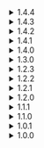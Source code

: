 <details>
<details>
<summary>2.0.0 </summary>

* Actual SoTS update, added support for all breakable items (Sale Star, Unstable Transmitter and Seed of Life).
* Mod is mostly rewritten with less jank, config and API should still be the same.
* Added option to repair void items.
  * Repair list for void items is dynamically generated from ContagiousItemManager, so any modded item should automatically be added to the list without any input from the user. However, if void item has multiple "source" items, such as Singularity Band or Newly Hatched Zoea then it won't be added to the list due to inability to find the source (well, actually it is mostly implementation limitation, I would be fine with Zoea showing you every possible boss item in the game). 
</details>
<summary>1.4.4 </summary>

* Added Longstanding Solitude support.
</details>
<details>
<summary>1.4.3 </summary>

* Added option for shrine to use gold in bazaar.
</details>
<details>
<summary>1.4.2 </summary>

* SoTS update.
</details>
<details>
<summary>1.4.1 </summary>

* Restored original methods and marked them as depricated. Sorry about that.
</details>
<details>
<summary>1.4.0 </summary>

* Reworked list extension for mod developers, so if you decide to implement it, your mod won't throw errrors if ShrineOfRepair is not present. It does require a slight rewrite, example can be seen [here](https://github.com/viliger2/ExtradimensionaItems/blob/master/RoR2_ItemsMod/Modules/ShrineOfRepairCompat.cs).
</details>
<details>
<summary>1.3.0 </summary>

* Moved to split R2API assemblies
* Implemented optional RiskOfOptions support. Not everything is in there, since some things are initialized on game's start, like director costs.
</details>
<details>
<summary>1.2.3 </summary>

* Moved shrine in Bazaar so it doesn't collide with things spawned by BiggerBazaar
* Moved coordinates and angles of all static spawns (bazaar, moon and moon2) into config
</details>
<details>
<summary>1.2.2 </summary>

* Added Max Uses Config.
* Added Config to spawn the shrine in Bazaar Between Time and Commencement.
* Implemented Lunar Coins for Scrapper UI.
* Added Korean Support.
</details>
<details>
<summary>1.2.1 </summary>

* Added Repair List (replaces Blacklist), Equipment Repair, Boss/Lunar/Equipment Cost Config and Void Lunar compat (from [BubbetsItems](https://thunderstore.io/package/Bubbet/BubbetsItems/)). 
* Added Regenerating Scrap and Trophy Hunter's Tricorn by default.
* Fixed non-english clients having broken text strings.
* Implemented basic repair list extension support (via methods for mod developers and via Repair List for users)
</details>
<details>
<summary>1.2.0 </summary>

* Added scrapper-like version (comes with config wipe, sorry).
</details>
<details>
<summary>1.1.1 </summary>

* Added shader to billboard icon, added sandy and snowy variants.
</details>
<details>
<summary>1.1.0 </summary>

* Added blacklist, lunar (optional [Ephemeral Coins](https://thunderstore.io/package/VarnaScelestus/Ephemeral_Coins/)) and void coins (with [ReleasedFromTheVoid](https://thunderstore.io/package/Anreol/ReleasedFromTheVoid/)) support
</details>
<details>
<summary>1.0.1 </summary>

* Reupload because r2modman is a good program
</details>
<details>
<summary>1.0.0 </summary>

* Initial release
</details>